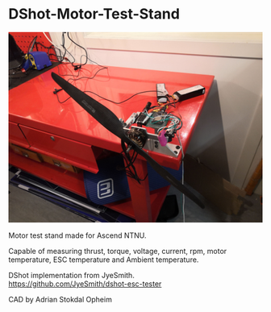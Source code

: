 # DShot-Motor-Test-Stand
![Stand](/img/stand1.jpg)

Motor test stand made for Ascend NTNU. 

Capable of measuring thrust, torque, voltage, current, rpm, motor temperature, ESC temperature and Ambient temperature. 

DShot implementation from JyeSmith.  
https://github.com/JyeSmith/dshot-esc-tester

CAD by Adrian Stokdal Opheim
